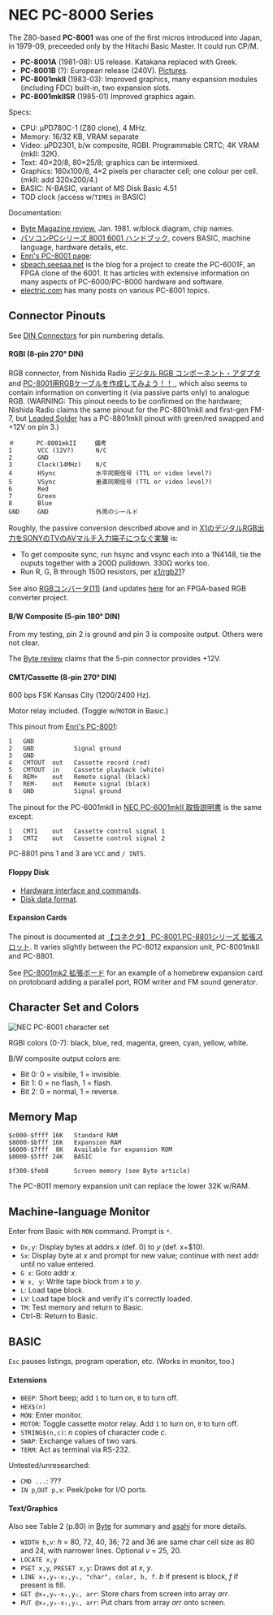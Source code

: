 NEC PC-8000 Series
==================

The Z80-based __PC-8001__ was one of the first micros introduced into
Japan, in 1979-09, preceeded only by the Hitachi Basic Master. It could run
CP/M.
- __PC-8001A__ (1981-08): US release. Katakana replaced with Greek.
- __PC-8001B__ (?): European release (240V). [Pictures][retropc.net/404].
- __PC-8001mkII__ (1983-03): Improved graphics, many expansion modules
  (including FDC) built-in, two expansion slots.
- __PC-8001mkIISR__ (1985-01) Improved graphics again.

Specs:
- CPU: μPD780C-1 (Z80 clone), 4 MHz.
- Memory: 16/32 KB, VRAM separate
- Video: μPD2301, b/w composite, RGBI. Programmable CRTC; 4K VRAM (mkII: 32K).
- Text: 40×20/8, 80×25/8; graphics can be intermixed.
- Graphics: 160x100/8, 4×2 pixels per character cell; one colour per cell.
  (mkII: add 320x200/4.)
- BASIC: N-BASIC, variant of MS Disk Basic 4.51
- TOD clock (access w/`TIME$` in BASIC)

Documentation:
- [Byte Magazine review][byte], Jan. 1981. w/block diagram, chip names.
- [パソコンPCシリーズ 8001 6001 ハンドブック][asahi], covers BASIC, machine
  language, hardware details, etc.
- [Enri's PC-8001 page][enri]:
- [sbeach.seesaa.net] is the blog for a project to create the PC-6001F, an
  FPGA clone of the 6001. It has articles with extensive information on
  many aspects of PC-6000/PC-8000 hardware and software.
- [electric.com][er] has many posts on various PC-8001 topics.


Connector Pinouts
-----------------

See [DIN Connectors](../hw/din-connector.md) for pin numbering details.

#### RGBI (8-pin 270° DIN)

RGB connector, from Nishida Radio [デジタル RGB コンポーネント・アダプタ
][nr-drgb] and [PC-8001用RGBケーブルを作成してみよう！！ ][hkjunk0], which
also seems to contain information on converting it (via passive parts only)
to analogue RGB. (WARNING: This pinout needs to be confirmed on the
hardware; Nishida Radio claims the same pinout for the PC-8801mkII and
first-gen FM-7, but [Leaded Solder][ls-pc88cv] has a PC-8801mkII pinout
with green/red swapped and +12V on pin 3.)

    ＃      PC-8001mkII     備考
    1       VCC (12V?)      N/C
    2       GND
    3       Clock(14MHz)    N/C
    4       HSync           水平同期信号 (TTL or video level?)
    5       VSync           垂直同期信号 (TTL or video level?)
    6       Red
    7       Green
    8       Blue
    GND     GND             外周のシールド

Roughly, the passive conversion described above and in
[X1のデジタルRGB出力をSONYのTVのAVマルチ入力端子につなぐ実験][kenko858] is:
- To get composite sync, run hsync and vsync each into a 1N4148, tie the
  ouputs together with a 200Ω pulldown. 330Ω works too.
- Run R, G, B through 150Ω resistors, per [x1/rgb21]?

See also [RGBコンバータ(11)][sb-rgb11] (and updates [here][sb-rgb13] for an
FPGA-based RGB converter project.

#### B/W Composite (5-pin 180° DIN)

From my testing, pin 2 is ground and pin 3 is composite output. Others
were not clear.

The [Byte review][byte] claims that the 5-pin connector provides +12V.

#### CMT/Cassette (8-pin 270° DIN)

600 bps FSK Kansas City (1200/2400 Hz).

Motor relay included. (Toggle w/`MOTOR` in Basic.)

This pinout from [Enri's PC-8001][enri]:

    1   GND
    2   GND           Signal ground
    3   GND
    4   CMTOUT  out   Cassette record (red)
    5   CMTOUT  in    Cassette playback (white)
    6   REM+    out   Remote signal (black)
    7   REM-    out   Remote signal (black)
    8   GND           Signal ground

The pinout for the PC-6001mkII in [NEC PC-6001mkII 取扱説明書][pc6001]
is the same except:

    1   CMT1    out   Cassette control signal 1
    3   CMT2    out   Cassette control signal 2

PC-8801 pins 1 and 3 are `VCC` and `/ INT5`.

#### Floppy Disk

- [Hardware interface and commands](floppyif.md).
- [Disk data format](floppy.md).

#### Expansion Cards

The pinout is documented at [【コネクタ】 PC-8001,PC-8801シリーズ
拡張スロット][er519]. It varies slightly between the PC-8012 expansion
unit, PC-8001mkII and PC-8801.

See [PC-8001mk2 拡張ボード][er78] for an example of a homebrew
expansion card on protoboard adding a parallel port, ROM writer and FM
sound generator.


Character Set and Colors
------------------------

![NEC PC-8001 character set][chars]

RGBI colors (0-7): black, blue, red, magenta, green, cyan, yellow, white.

B/W composite output colors are:
- Bit 0: 0 = visibile, 1 = invisible.
- Bit 1: 0 = no flash, 1 = flash.
- Bit 2: 0 = normal, 1 = reverse.


Memory Map
----------

    $c000-$ffff 16K   Standard RAM
    $8000-$bfff 16K   Expansion RAM
    $6000-$7fff  8K   Available for expansion ROM
    $0000-$5fff 24K   BASIC

    $f300-$feb8       Screen memory (see Byte article)

The PC-8011 memory expansion unit can replace the lower 32K w/RAM.


Machine-language Monitor
------------------------

Enter from Basic with `MON` command. Prompt is `*`.

- `Dx,y`: Display bytes at addrs _x_ (def. 0) to _y_ (def. x+$10).
- `Sx`: Display byte at _x_ and prompt for new value;
  continue with next addr until no value entered.
- `G x`: Goto addr _x_.
- `W x, y`: Write tape block from _x_ to _y_.
- `L`: Load tape block.
- `LV`: Load tape block and verify it's correctly loaded.
- `TM`: Test memory and return to Basic.
- Ctrl-B: Return to Basic.


BASIC
-----

`Esc` pauses listings, program operation, etc. (Works in monitor, too.)

#### Extensions

- `BEEP`: Short beep; add `1` to turn on, `0` to turn off.
- `HEX$(n)`
- `MON`: Enter monitor.
- `MOTOR`: Toggle cassette motor relay. Add `1` to turn on, `0` to turn off.
- `STRING$(n,c)`: _n_ copies of character code _c_.
- `SWAP`: Exchange values of two vars.
- `TERM`: Act as terminal via RS-232.

Untested/unresearched:
- `CMD ...`: ???
- `IN p`,`OUT p,x`: Peek/poke for I/O ports.

#### Text/Graphics

Also see Table 2 (p.80) in [Byte] for summary and [asahi] for more details.

- `WIDTH h,v`: _h_ = 80, 72, 40, 36; 72 and 36 are same char cell size as
  80 and 24, with narrower lines. Optional _v_ = 25, 20.
- `LOCATE x,y`
- `PSET x,y`, `PRESET x,y`: Draws dot at _x_, _y_.
- `LINE x₀,y₀-x₁,y₁, "char", color, b, f`. _b_ if present is block, _f_ if
  present is fill.
- `GET @x₀,y₀-x₁,y₁, arr`: Store chars from screen into array _arr_.
- `PUT @x₀,y₀-x₁,y₁, arr`: Put chars from array _arr_ onto screen.



<!-------------------------------------------------------------------->
[asahi]: https://archive.org/details/PC8001600100160011982
[byte]: https://tech-insider.org/personal-computers/research/acrobat/8101.pdf
[enri]: http://www43.tok2.com/home/cmpslv/Pc80/EnrPc.htm
[er]: https://electrelic.com/
[retropc.net/404]: http://www.retropc.net/mm/archives/404
[sbeach.seesaa.net]: http://sbeach.seesaa.net/

<!-- Connector Pinouts -->
[er519]: https://electrelic.com/electrelic/node/519
[er78]: https://electrelic.com/electrelic/node/78
[hkjunk0]: https://hkjunk0.com/computer/hardware-and-maintenance/pc8001-rgb-output.html
[kenko858]: http://kenko858.blog.fc2.com/blog-entry-4.html
[ls-pc88cv]: https://www.leadedsolder.com/2018/09/24/pc88-colour-video.html
[nr-drgb]: http://tulip-house.ddo.jp/DIGITAL/DIGITAL_RGB_COMPONENT/
[pc6001]: https://archive.org/details/PC6001mkII
[sb-rgb11]: http://sbeach.seesaa.net/article/450572908.html
[sb-rgb13]: http://sbeach.seesaa.net/article/450981469.html
[we-pc8000]: https://en.wikipedia.org/wiki/PC-8000_series
[wj-pc8000]: https://ja.wikipedia.org/wiki/PC-8000シリーズ
[x1/rgb21]: http://www.retropc.net/mm/x1/rgb21/index.html

[chars]: https://upload.wikimedia.org/wikipedia/commons/thumb/2/24/PC-8001_character_set.png/330px-PC-8001_character_set.png
